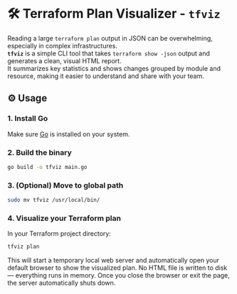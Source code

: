 # 🛠️ Terraform Plan Visualizer - `tfviz`

Reading a large `terraform plan` output in JSON can be overwhelming, especially in complex infrastructures.  
**`tfviz`** is a simple CLI tool that takes `terraform show -json` output and generates a clean, visual HTML report.  
It summarizes key statistics and shows changes grouped by module and resource, making it easier to understand and share with your team.

## ⚙️ Usage

### 1. Install Go

Make sure [Go](https://go.dev/dl/) is installed on your system.

### 2. Build the binary

```bash
go build -o tfviz main.go
```

### 3. (Optional) Move to global path
```bash
sudo mv tfviz /usr/local/bin/
```

### 4. Visualize your Terraform plan
In your Terraform project directory:

```bash
tfviz plan
```

This will start a temporary local web server and automatically open your default browser to show the visualized plan.
No HTML file is written to disk — everything runs in memory.
Once you close the browser or exit the page, the server automatically shuts down.